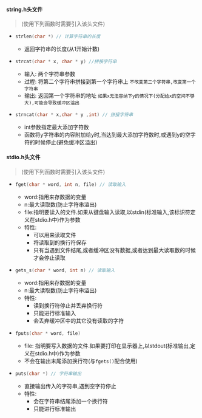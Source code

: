 #### string.h头文件
> (使用下列函数时需要引入该头文件)
+ ```C 
  strlen(char *) // 计算字符串的长度
  ```
  + 返回字符串的长度(从1开始计数)
+ ```C
  strcat(char * x, char * y) //拼接字符串
  ```
  + 输入: 两个字符串参数
  + 过程: 将第二个字符串拼接到第一个字符串上
  `不改变第二个字符串,改变第一个字符串`
  + 输出: 返回第一个字符串的地址
  `如果x无法容纳下y的情况下(分配给x的空间不够大),可能会导致缓冲区溢出`
+ ```C
  strncat(char * x,char * y ,int) // 拼接字符串
  ```
  + int参数指定最大添加字符数
  + 函数将y字符串的内容附加给y时,当达到最大添加字符数时,或遇到y的空字符的时候停止(避免缓冲区溢出)

#### stdio.h头文件
> (使用下列函数时需要引入该头文件)
+ ```C
  fget(char * word, int n, file) // 读取输入
  ```
  + word:指用来存数据的变量
  + n:最大读取数(防止字符串溢出)
  + file:指明要读入的文件.如果从键盘输入读取,以stdin(标准输入,该标识符定义在stdio.h中)作为参数
  + 特性:
    + 可以用来读取文件
    + 将读取到的换行符保存
    + 只有当遇到文件结尾,或者缓冲区没有数据,或者达到最大读取数的时候才会停止读取
+ ```C
  gets_s(char * word, int n) // 读取输入
  ```
  + word:指用来存数据的变量
  + n:最大读取数(防止字符串溢出)
  + 特性:
    + 读到换行符停止并丢弃换行符
    + 只能进行标准输入
    + 会丢弃缓冲区中的其它没有读取的字符
+ ```C
  fputs(char * word, file)
  ```
  + file: 指明要写入数据的文件.如果要打印在显示器上,以stdout(标准输出,定义在stdio.h中)作为参数
  + 不会在输出末尾添加换行符(与`fgets()`配合使用)
+ ```C
  puts(char *) // 字符串输出
  ```
  + 直接输出传入的字符串,遇到空字符停止
  + 特性:
    + 会在字符串结尾添加一个换行符
    + 只能进行标准输出

